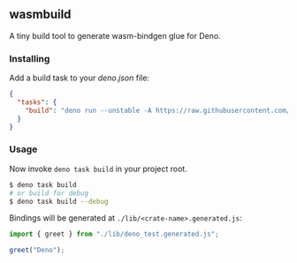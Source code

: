 ## wasmbuild

A tiny build tool to generate wasm-bindgen glue for Deno.

### Installing

Add a build task to your *deno.json* file:

```json
{
  "tasks": {
    "build": "deno run --unstable -A https://raw.githubusercontent.com/denoland/wasmbuild/main/main.ts"
  }
}
```

### Usage

Now invoke `deno task build` in your project root.

```bash
$ deno task build
# or build for debug
$ deno task build --debug
```

Bindings will be generated at `./lib/<crate-name>.generated.js`:

```typescript
import { greet } from "./lib/deno_test.generated.js";

greet("Deno");
```
